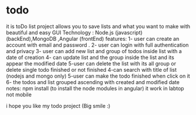 # todo
it is toDo list project allows you to save lists and what you want to make with beautiful and easy GUI 
Technology : Node.js (javascript)(backEnd),MongoDB ,Angular (frontEnd)
features:
1- user can create an account with email and password .
2- user can login with full authentication and privacy 
3- user can add new list and group of todos inside list with a date of creation 
4- can update list and the group inside the list and its appear the modified date 
5-user can delete the list with its all group or delete single todo finished or not finished
4-can search with title of list (nodejs and mongo only)
5-user can make the todo finished when click on it 
6- the todos and list grouped ascending with created and modified date 
notes:
npm install (to install the node modules in angular)
it work in labtop not mobile 

i hope you like my todo project (Big smile :)  
